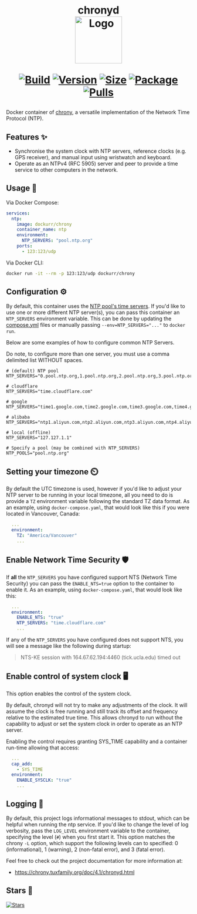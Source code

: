 <h1 align="center">chronyd<br />
<div align="center">
<a href="https://github.com/dockur/chrony"><img src="https://raw.githubusercontent.com/dockur/chrony/master/.github/logo.jpg" title="Logo" style="max-width:100%;" width="128" /></a>
</div>
<div align="center">
  
[![Build]][build_url]
[![Version]][tag_url]
[![Size]][tag_url]
[![Package]][pkg_url]
[![Pulls]][hub_url]

</div></h1>

Docker container of [chrony](https://chrony.tuxfamily.org/), a versatile implementation of the Network Time Protocol (NTP).

## Features ✨

  - Synchronise the system clock with NTP servers, reference clocks (e.g. GPS receiver), and manual input using wristwatch and keyboard.
  - Operate as an NTPv4 (RFC 5905) server and peer to provide a time service to other computers in the network.

## Usage  🐳

Via Docker Compose:

```yaml
services:
  ntp:
    image: dockurr/chrony
    container_name: ntp
    environment:
      NTP_SERVERS: "pool.ntp.org"
    ports:
      - 123:123/udp
```

Via Docker CLI:

```bash
docker run -it --rm -p 123:123/udp dockurr/chrony
```

## Configuration ⚙️

By default, this container uses the [NTP pool's time servers](https://www.ntppool.org/en/). If you'd
like to use one or more different NTP server(s), you can pass this container an `NTP_SERVERS`
environment variable. This can be done by updating the [compose.yml](https://github.com/dockur/chrony/blob/master/compose.yml)
files or manually passing `--env=NTP_SERVERS="..."` to `docker run`.

Below are some examples of how to configure common NTP Servers.

Do note, to configure more than one server, you must use a comma delimited list WITHOUT spaces.

```
# (default) NTP pool
NTP_SERVERS="0.pool.ntp.org,1.pool.ntp.org,2.pool.ntp.org,3.pool.ntp.org"

# cloudflare
NTP_SERVERS="time.cloudflare.com"

# google
NTP_SERVERS="time1.google.com,time2.google.com,time3.google.com,time4.google.com"

# alibaba
NTP_SERVERS="ntp1.aliyun.com,ntp2.aliyun.com,ntp3.aliyun.com,ntp4.aliyun.com"

# local (offline)
NTP_SERVERS="127.127.1.1"

# Specify a pool (may be combined with NTP_SERVERS)
NTP_POOLS="pool.ntp.org"
```

## Setting your timezone ⏲️

By default the UTC timezone is used, however if you'd like to adjust your NTP server to be running in your
local timezone, all you need to do is provide a `TZ` environment variable following the standard TZ data format.
As an example, using `docker-compose.yaml`, that would look like this if you were located in Vancouver, Canada:

```yaml
  ...
  environment:
    TZ: "America/Vancouver"
    ...
```

## Enable Network Time Security 🛡️

If **all** the `NTP_SERVERS` you have configured support NTS (Network Time Security) you can pass the `ENABLE_NTS=true`
option to the container to enable it. As an example, using `docker-compose.yaml`, that would look like this:

```yaml
  ...
  environment:
    ENABLE_NTS: "true"
    NTP_SERVERS: "time.cloudflare.com"
    ...
```

If any of the `NTP_SERVERS` you have configured does not support NTS, you will see a message like the
following during startup:

> NTS-KE session with 164.67.62.194:4460 (tick.ucla.edu) timed out

## Enable control of system clock 🖥️

This option enables the control of the system clock.

By default, chronyd will not try to make any adjustments of the clock. It will assume the clock is free running
and still track its offset and frequency relative to the estimated true time. This allows chronyd to run without
the capability to adjust or set the system clock in order to operate as an NTP server.

Enabling the control requires granting SYS_TIME capability and a container run-time allowing that access:

```yaml
  ...
  cap_add:
    - SYS_TIME
  environment:
    ENABLE_SYSCLK: "true"
    ...
```

 ## Logging 📒

By default, this project logs informational messages to stdout, which can be helpful when running the
ntp service. If you'd like to change the level of log verbosity, pass the `LOG_LEVEL` environment
variable to the container, specifying the level (`#`) when you first start it. This option matches
the chrony `-L` option, which support the following levels can to specified: 0 (informational), 1
(warning), 2 (non-fatal error), and 3 (fatal error).

Feel free to check out the project documentation for more information at:

 * https://chrony.tuxfamily.org/doc/4.1/chronyd.html

## Stars 🌟
[![Stars](https://starchart.cc/dockur/chrony.svg?variant=adaptive)](https://starchart.cc/dockur/chrony)

[build_url]: https://github.com/dockur/chrony/
[hub_url]: https://hub.docker.com/r/dockurr/chrony/
[tag_url]: https://hub.docker.com/r/dockurr/chrony/tags
[pkg_url]: https://github.com/dockur/chrony/pkgs/container/chrony

[Build]: https://github.com/dockur/chrony/actions/workflows/build.yml/badge.svg
[Size]: https://img.shields.io/docker/image-size/dockurr/chrony/latest?color=066da5&label=size
[Pulls]: https://img.shields.io/docker/pulls/dockurr/chrony.svg?style=flat&label=pulls&logo=docker
[Version]: https://img.shields.io/docker/v/dockurr/chrony/latest?arch=amd64&sort=semver&color=066da5
[Package]: 
https://img.shields.io/badge/dynamic/json?url=https%3A%2F%2Fraw.githubusercontent.com%2Fipitio%2Fbackage%2Fmaster%2Findex%2Fdockur%2Fchrony%2Fchrony.json&query=%24.downloads&logo=github&style=flat&color=066da5&label=pulls

